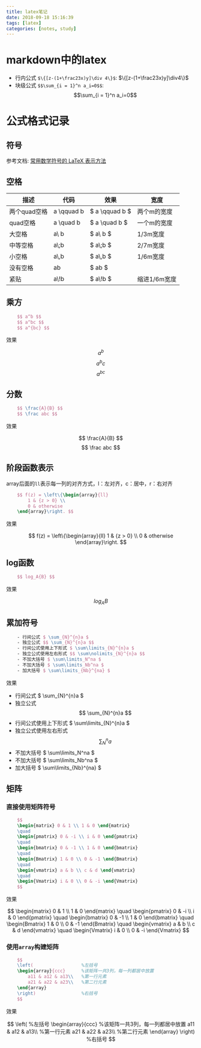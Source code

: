 ```yaml
---
title: latex笔记
date: 2018-09-18 15:16:39
tags: [latex]
categories: [notes, study]
---
```


# markdown中的latex

- 行内公式 `$\{[z-(1+\frac23x)y]\div 4\}$`: $\{[z-(1+\frac23x)y]\div4\}$
- 块级公式 `$$\sum_{i = 1}^n a_i=0$$`: $$\sum_{i = 1}^n a_i=0$$

# 公式格式记录

## 符号

参考文档: [常用数学符号的 LaTeX 表示方法][1]

[1]: http://www.mohu.org/info/symbols/symbols.htm

## 空格

| 描述         | 代码       | 效果           | 宽度         |
| ------------ | ---------- | -------------- | ------------ |
| 两个quad空格 | a \\qquad b | $ a \\qquad b $ | 两个m的宽度  |
| quad空格     | a \\quad b  | $ a \\quad b $  | 一个m的宽度  |
| 大空格       | a\\ b       | $ a\\ b $       | 1/3m宽度     |
| 中等空格     | a\\;b       | $ a\\;b $       | 2/7m宽度     |
| 小空格       | a\\,b       | $ a\\,b $       | 1/6m宽度     |
| 没有空格     | ab         | $ ab $         |              |
| 紧贴         | a\\!b       | $ a\\!b $       | 缩进1/6m宽度 |

## 乘方

```latex
    $$ a^b $$
    $$ a^bc $$
    $$ a^{bc} $$
```

效果

$$ a^b $$
$$ a^bc $$
$$ a^{bc} $$

## 分数

```latex
    $$ \frac{A}{B} $$
    $$ \frac abc $$
```

效果

$$ \frac{A}{B} $$
$$ \frac abc $$

## 阶段函数表示

array后面的`ll`表示每一列的对齐方式，l：左对齐，c：居中，r：右对齐

```latex
    $$ f(z) = \left\{\begin{array}{ll}
        1 & {z > 0} \\
        0 & otherwise
    \end{array}\right. $$
```

效果

$$ f(z) = \left\{\begin{array}{ll}
    1 & {z > 0} \\
    0 & otherwise
\end{array}\right. $$

## log函数

```latex
    $$ log_A{B} $$
```

效果

$$ log_A{B} $$

## 累加符号

```latex
    - 行间公式 $ \sum_{N}^{n}a $
    - 独立公式 $$ \sum_{N}^{n}a $$
    - 行间公式使用上下形式 $ \sum\limits_{N}^{n}a $
    - 独立公式使用左右形式 $$ \sum\nolimits_{N}^{n}a $$
    - 不加大括号 $ \sum\limits_N^na $
    - 不加大括号 $ \sum\limits_Nb^na $
    - 加大括号 $ \sum\limits_{Nb}^{na} $
```

效果

- 行间公式 $ \sum_{N}^{n}a $
- 独立公式 $$ \sum_{N}^{n}a $$
- 行间公式使用上下形式 $ \sum\limits_{N}^{n}a $
- 独立公式使用左右形式 $$ \sum\nolimits_{N}^{n}a $$
- 不加大括号 $ \sum\limits_N^na $
- 不加大括号 $ \sum\limits_Nb^na $
- 加大括号 $ \sum\limits_{Nb}^{na} $

## 矩阵

### 直接使用矩阵符号

```latex
    $$
    \begin{matrix} 0 & 1 \\ 1 & 0 \end{matrix}
    \quad
    \begin{pmatrix} 0 & -i \\ i & 0 \end{pmatrix}
    \quad
    \begin{bmatrix} 0 & -1 \\ 1 & 0 \end{bmatrix}
    \quad
    \begin{Bmatrix} 1 & 0 \\ 0 & -1 \end{Bmatrix}
    \quad
    \begin{vmatrix} a & b \\ c & d \end{vmatrix}
    \quad
    \begin{Vmatrix} i & 0 \\ 0 & -i \end{Vmatrix}
    $$
```

效果

$$
\begin{matrix} 0 & 1 \\ 1 & 0 \end{matrix}
\quad
\begin{pmatrix} 0 & -i \\ i & 0 \end{pmatrix}
\quad
\begin{bmatrix} 0 & -1 \\ 1 & 0 \end{bmatrix}
\quad
\begin{Bmatrix} 1 & 0 \\ 0 & -1 \end{Bmatrix}
\quad
\begin{vmatrix} a & b \\ c & d \end{vmatrix}
\quad
\begin{Vmatrix} i & 0 \\ 0 & -i \end{Vmatrix}
$$

### 使用`array`构建矩阵

```latex
    $$ 
    \left(                  %左括号
    \begin{array}{ccc}      %该矩阵一共3列，每一列都居中放置
        a11 & a12 & a13\\   %第一行元素
        a21 & a22 & a23\\   %第二行元素
    \end{array}
    \right)                 %右括号
    $$
```

效果

$$ 
\left(                  %左括号
\begin{array}{ccc}      %该矩阵一共3列，每一列都居中放置
    a11 & a12 & a13\\   %第一行元素
    a21 & a22 & a23\\   %第二行元素
\end{array}
\right)                 %右括号
$$